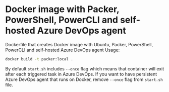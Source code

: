 # Docker image with Packer, PowerShell, PowerCLI and self-hosted Azure DevOps agent
Dockerfile that creates Docker image with Ubuntu, Packer, PowerShell, PowerCLI and self-hosted Azure DevOps agent
Usage:
```sh 
docker build -t packer:local .
```

By default  `start.sh` includes `--once` flag which means that container will exit after each triggered task in Azure DevOps. If you want to have persistent Azure DevOps agent that runs on Docker, remove `--once` flag from `start.sh` file. 